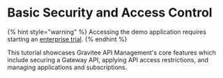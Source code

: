 # Basic Security and Access Control

{% hint style="warning" %}
Accessing the demo application requires starting an [enterprise trial](../install-guides/free-trial.md).
{% endhint %}

This tutorial showcases Gravitee API Management's core features which include securing a Gateway API, applying API access restrictions, and managing applications and subscriptions.
